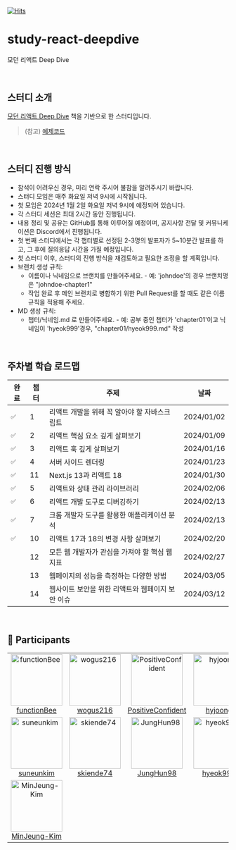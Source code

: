 [![Hits](https://hits.seeyoufarm.com/api/count/incr/badge.svg?url=https%3A%2F%2Fgithub.com%2Fdiving-react%2Fstudy-react-deepdive&count_bg=%23003366&title_bg=%234673A0&icon=pinboard.svg&icon_color=%23E7E7E7&title=hits&edge_flat=false)](https://hits.seeyoufarm.com)

# study-react-deepdive

모던 리액트 Deep Dive

<br>

## 스터디 소개

[모던 리액트 Deep Dive](https://wikibook.co.kr/react-deep-dive/) 책을 기반으로 한 스터디입니다.

> (참고) [예제코드](https://github.com/wikibook/react-deep-dive-example)

<br>

## 스터디 진행 방식

- 참석이 어려우신 경우, 미리 연락 주시어 불참을 알려주시기 바랍니다.
- 스터디 모임은 매주 화요일 저녁 9시에 시작됩니다.
- 첫 모임은 2024년 1월 2일 화요일 저녁 9시에 예정되어 있습니다.
- 각 스터디 세션은 최대 2시간 동안 진행됩니다.
- 내용 정리 및 공유는 GitHub를 통해 이루어질 예정이며, 공지사항 전달 및 커뮤니케이션은 Discord에서 진행됩니다.
- 첫 번째 스터디에서는 각 챕터별로 선정된 2-3명의 발표자가 5~10분간 발표를 하고, 그 후에 질의응답 시간을 가질 예정입니다.
- 첫 스터디 이후, 스터디의 진행 방식을 재검토하고 필요한 조정을 할 계획입니다.
- 브랜치 생성 규칙:
  - 이름이나 닉네임으로 브랜치를 만들어주세요. - 예: 'johndoe'의 경우 브랜치명은 "johndoe-chapter1"
  - 작업 완료 후 메인 브랜치로 병합하기 위한 Pull Request를 할 때도 같은 이름 규칙을 적용해 주세요.
- MD 생성 규칙:
  - 챕터/닉네임.md 로 만들어주세요. - 예: 공부 중인 챕터가 'chapter01'이고 닉네임이 'hyeok999'경우, "chapter01/hyeok999.md" 작성

<br>

## 주차별 학습 로드맵

| 완료 | 챕터 | 주제                                             | 날짜       |
| ---- | ---- | ------------------------------------------------ | ---------- |
| `✅` | 1    | 리액트 개발을 위해 꼭 알아야 할 자바스크립트     | 2024/01/02 |
| `✅` | 2    | 리액트 핵심 요소 깊게 살펴보기                   | 2024/01/09 |
| `✅` | 3    | 리액트 훅 깊게 살펴보기                          | 2024/01/16 |
| `✅` | 4    | 서버 사이드 렌더링                               | 2024/01/23 |
| `✅` | 11   | Next.js 13과 리액트 18                           | 2024/01/30 |
| `✅` | 5    | 리액트와 상태 관리 라이브러리                    | 2024/02/06 |
| `✅` | 6    | 리액트 개발 도구로 디버깅하기                    | 2024/02/13 |
| `✅` | 7    | 크롬 개발자 도구를 활용한 애플리케이션 분석      | 2024/02/13 |
| `✅` | 10   | 리액트 17과 18의 변경 사항 살펴보기              | 2024/02/20 |
| ` `  | 12   | 모든 웹 개발자가 관심을 가져야 할 핵심 웹 지표   | 2024/02/27 |
| ` `  | 13   | 웹페이지의 성능을 측정하는 다양한 방법           | 2024/03/05 |
| ` `  | 14   | 웹사이트 보안을 위한 리액트와 웹페이지 보안 이슈 | 2024/03/12 |

<br>

## 💪 Participants

<table>
<tr>
<td align="center"><a href="https://github.com/functionBee"><img alt="functionBee" src="https://avatars.githubusercontent.com/u/48350491?v=4" width="117" /><br />functionBee</a></td>
<td align="center"><a href="https://github.com/wogus216"><img alt="wogus216" src="https://avatars.githubusercontent.com/u/71995287?v=4" width="117" /><br />wogus216</a></td>
<td align="center"><a href="https://github.com/PositiveConfident"><img alt="PositiveConfident" src="https://avatars.githubusercontent.com/u/119862256?v=4" width="117" /><br />PositiveConfident</a></td>
<td align="center"><a href="https://github.com/hyjoong"><img alt="hyjoong" src="https://avatars.githubusercontent.com/u/70426440?v=4" width="117" /><br />hyjoong</a></td>
</tr>
<tr>
<td align="center"><a href="https://github.com/suneunkim"><img alt="suneunkim" src="https://avatars.githubusercontent.com/u/98196225?v=4" width="117" /><br />suneunkim</a></td>
<td align="center"><a href="https://github.com/skiende74"><img alt="skiende74" src="https://avatars.githubusercontent.com/u/86130706?v=4" width="117" /><br />skiende74</a></td>
<td align="center"><a href="https://github.com/JungHun98"><img alt="JungHun98" src="https://avatars.githubusercontent.com/u/97653343?v=4" width="117" /><br />JungHun98</a></td>
<td align="center"><a href="https://github.com/hyeok999"><img alt="hyeok999" src="https://avatars.githubusercontent.com/u/31315644?v=4" width="117" /><br />hyeok999</a></td>
</tr>

<tr>
<td align="center"><a href="https://github.com/MinJeung-Kim"><img alt="MinJeung-Kim" src="https://avatars.githubusercontent.com/u/79193369?v=4" width="117" /><br />MinJeung-Kim</a></td>
</tr>
</table>
